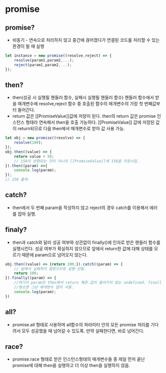 # promise

## promise?
- 비동기 - 연속으로 처리하지 않고 중간에 끊어졌다가 연결된 코드를 처리할 수 있는 환경이 될 때 실행
```js
let instance = new promise((resolve,reject) => {
    resolve(param1,param2,...);
    reject(param1,param2,...);
});
```
## then?
- then(성공 시 실행될 핸들러 함수, 실패시 실행될 핸들러 함수)
핸들러 함수에서 받을 매개변수에 resolve,reject 함수 중 호출된 함수의 매개변수의 가장 첫 번째값부터 들어간다.
- return 값은 [[PromiseValue]]값에 저장이 된다. then의 return 값은 promise 인스턴스 형태라 연속해서 then을 호출 가능하다. [[PromiseValue]] 값에 저장된 값이 return되므로 다음 then에서 매개변수로 받아 값 사용 가능.
```js
let obj = new promise((resolve) => {
    resolve(100);
});
obj.then((value) => {
    return value + 50;
    // 150이 반환되는 것이 아니라 [[PromiseValue]]에 150을 저장시킴.
}).then((param) =>{
    console.log(param);
});
// 150 출력.
```
## catch?
- then에서 두 번째 param을 작성하지 않고 reject의 경우 catch를 이용해서 에러를 잡아 실행.

## finaly?
- then과 catch와 달리 성공 여부와 상관없이 finally()에 인자로 받은 핸들러 함수를 실행시킨다. 성공 여부가 확실하지 않으므로 앞에서 return한 값에 대해 상태를 모르기 때문에 param으로 넘어오지 않는다.
```js
obj.then((value) => {return 200;}).catch((param) => {
    // 앞에서 실패하지 않았으므로 실행 안됨.
    return 100;
}).finally((param) => {
    //여기서 param은 then에서 return 해준 값이 들어가지 않는 undefined. finally는 어떤 값도 현재 param의 위치에 받지 않기 때문.
    //평소엔 그냥 매개변수 없이 사용.
    console.log(param);
})
```
## all?
- promise.all 형태로 사용하며 all함수의 파라미터 안의 모든 promise 처리를 기다려서 모두 성공했을 때 넘어갈 수 있도록. 만약 실패한다면, 바로 넘어간다.

## race?
- promise.race 형태로 받은 인스턴스형태의 매개변수들 중 제일 먼저 끝난 promise에 대해 then을 실행하고 더 이상 then을 실행하지 않음.